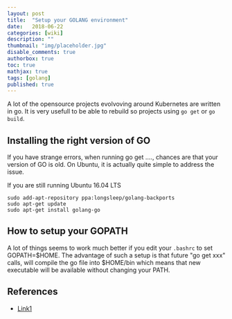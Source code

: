 ```yaml
---
layout: post
title:  "Setup your GOLANG environment" 
date:   2018-06-22
categories: [wiki]
description: ""
thumbnail: "img/placeholder.jpg"
disable_comments: true
authorbox: true
toc: true
mathjax: true
tags: [golang]
published: true
---
```


A lot of the opensource projects evolvoving around Kubernetes are written in go.
It is very usefull to be able to rebuild so projects using `go get` or `go build`.

<!--more-->

## Installing the right version of GO

If you have strange errors, when running go get ...., chances are that your version of GO is old.
On Ubuntu, it is actually quite simple to address the issue.

If you are still running Ubuntu 16.04 LTS
~~~
sudo add-apt-repository ppa:longsleep/golang-backports
sudo apt-get update
sudo apt-get install golang-go
~~~

## How to setup your GOPATH

A lot of things seems to work much better if you edit your `.bashrc` to set GOPATH=$HOME.
The advantage of such a setup is that future "go get xxx" calls, will compile the go file into $HOME/bin which means
that new executable will be available without changing your PATH.


## References

- [Link1](https://github.com/golang/go/wiki/Ubuntu)

